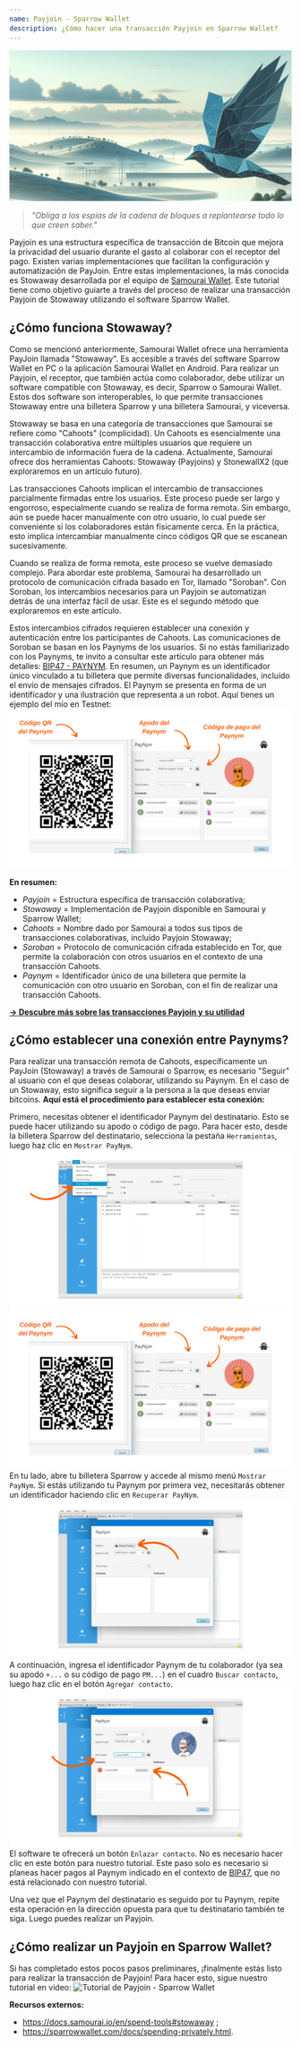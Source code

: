 ```yaml
---
name: Payjoin - Sparrow Wallet
description: ¿Cómo hacer una transacción Payjoin en Sparrow Wallet?
---
```

![imagen de portada del tutorial de sparrow payjoin](assets/cover.jpeg)

> *"Obliga a los espías de la cadena de bloques a replantearse todo lo que creen saber."*

Payjoin es una estructura específica de transacción de Bitcoin que mejora la privacidad del usuario durante el gasto al colaborar con el receptor del pago. Existen varias implementaciones que facilitan la configuración y automatización de PayJoin. Entre estas implementaciones, la más conocida es Stowaway desarrollada por el equipo de [Samourai Wallet](https://samouraiwallet.com/stowaway). Este tutorial tiene como objetivo guiarte a través del proceso de realizar una transacción Payjoin de Stowaway utilizando el software Sparrow Wallet.

## ¿Cómo funciona Stowaway?

Como se mencionó anteriormente, Samourai Wallet ofrece una herramienta PayJoin llamada "Stowaway". Es accesible a través del software Sparrow Wallet en PC o la aplicación Samourai Wallet en Android. Para realizar un Payjoin, el receptor, que también actúa como colaborador, debe utilizar un software compatible con Stowaway, es decir, Sparrow o Samourai Wallet. Estos dos software son interoperables, lo que permite transacciones Stowaway entre una billetera Sparrow y una billetera Samourai, y viceversa.

Stowaway se basa en una categoría de transacciones que Samourai se refiere como "Cahoots" (complicidad). Un Cahoots es esencialmente una transacción colaborativa entre múltiples usuarios que requiere un intercambio de información fuera de la cadena. Actualmente, Samourai ofrece dos herramientas Cahoots: Stowaway (Payjoins) y StonewallX2 (que exploraremos en un artículo futuro).

Las transacciones Cahoots implican el intercambio de transacciones parcialmente firmadas entre los usuarios. Este proceso puede ser largo y engorroso, especialmente cuando se realiza de forma remota. Sin embargo, aún se puede hacer manualmente con otro usuario, lo cual puede ser conveniente si los colaboradores están físicamente cerca. En la práctica, esto implica intercambiar manualmente cinco códigos QR que se escanean sucesivamente.

Cuando se realiza de forma remota, este proceso se vuelve demasiado complejo. Para abordar este problema, Samourai ha desarrollado un protocolo de comunicación cifrada basado en Tor, llamado "Soroban". Con Soroban, los intercambios necesarios para un Payjoin se automatizan detrás de una interfaz fácil de usar. Este es el segundo método que exploraremos en este artículo.

Estos intercambios cifrados requieren establecer una conexión y autenticación entre los participantes de Cahoots. Las comunicaciones de Soroban se basan en los Paynyms de los usuarios. Si no estás familiarizado con los Paynyms, te invito a consultar este artículo para obtener más detalles: [BIP47 - PAYNYM](https://planb.network/tutorials/privacy/paynym-bip47).
En resumen, un Paynym es un identificador único vinculado a tu billetera que permite diversas funcionalidades, incluido el envío de mensajes cifrados. El Paynym se presenta en forma de un identificador y una ilustración que representa a un robot. Aquí tienes un ejemplo del mío en Testnet: ![Paynym Sparrow](assets/es/1.webp)

**En resumen:**
- *Payjoin* = Estructura específica de transacción colaborativa;
- *Stowaway* = Implementación de Payjoin disponible en Samourai y Sparrow Wallet;
- *Cahoots* = Nombre dado por Samourai a todos sus tipos de transacciones colaborativas, incluido Payjoin Stowaway;
- *Soroban* = Protocolo de comunicación cifrada establecido en Tor, que permite la colaboración con otros usuarios en el contexto de una transacción Cahoots.
- *Paynym* = Identificador único de una billetera que permite la comunicación con otro usuario en Soroban, con el fin de realizar una transacción Cahoots.

[**-> Descubre más sobre las transacciones Payjoin y su utilidad**](https://planb.network/tutorials/privacy/payjoin)

## ¿Cómo establecer una conexión entre Paynyms?
Para realizar una transacción remota de Cahoots, específicamente un PayJoin (Stowaway) a través de Samourai o Sparrow, es necesario "Seguir" al usuario con el que deseas colaborar, utilizando su Paynym. En el caso de un Stowaway, esto significa seguir a la persona a la que deseas enviar bitcoins.
**Aquí está el procedimiento para establecer esta conexión:**

Primero, necesitas obtener el identificador Paynym del destinatario. Esto se puede hacer utilizando su apodo o código de pago. Para hacer esto, desde la billetera Sparrow del destinatario, selecciona la pestaña `Herramientas`, luego haz clic en `Mostrar PayNym`.
![Mostrar Paynym](assets/es/2.webp)
![Paynym Sparrow](assets/es/1.webp)
En tu lado, abre tu billetera Sparrow y accede al mismo menú `Mostrar PayNym`. Si estás utilizando tu Paynym por primera vez, necesitarás obtener un identificador haciendo clic en `Recuperar PayNym`.
![Recuperar paynym](assets/es/3.webp)
A continuación, ingresa el identificador Paynym de tu colaborador (ya sea su apodo `+...` o su código de pago `PM...`) en el cuadro `Buscar contacto`, luego haz clic en el botón `Agregar contacto`.
![Agregar contacto](assets/es/4.webp)
El software te ofrecerá un botón `Enlazar contacto`. No es necesario hacer clic en este botón para nuestro tutorial. Este paso solo es necesario si planeas hacer pagos al Paynym indicado en el contexto de [BIP47](https://planb.network/tutorials/privacy/paynym-bip47), que no está relacionado con nuestro tutorial.

Una vez que el Paynym del destinatario es seguido por tu Paynym, repite esta operación en la dirección opuesta para que tu destinatario también te siga. Luego puedes realizar un Payjoin.

## ¿Cómo realizar un Payjoin en Sparrow Wallet?
Si has completado estos pocos pasos preliminares, ¡finalmente estás listo para realizar la transacción de Payjoin! Para hacer esto, sigue nuestro tutorial en video:
![Tutorial de Payjoin - Sparrow Wallet](https://youtu.be/ZQxKod3e0Mg)

**Recursos externos:**
- https://docs.samourai.io/en/spend-tools#stowaway ;
- https://sparrowwallet.com/docs/spending-privately.html.

